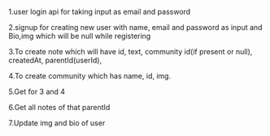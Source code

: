 1.user login api for taking input as email and password

2.signup for creating new user with name, email and password as input and Bio,img which will be null while registering

3.To create note which will have id, text, community id(if present or null), createdAt, parentId(userId), 

4.To create community which has name, id, img.

5.Get for 3 and 4

6.Get all notes of that parentId

7.Update img and bio of user